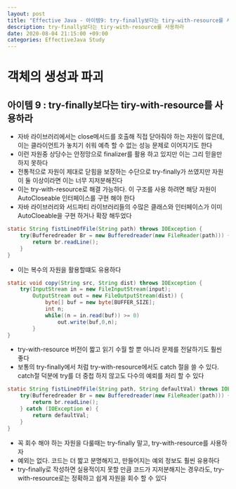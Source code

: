```yaml
---
layout: post
title: "Effective Java - 아이템9: try-finally보다는 tiry-with-resource를 사용하라"
description: try-finally보다는 tiry-with-resource를 사용하라
date: 2020-08-04 21:15:00 +09:00
categories: EffectiveJava Study
---
```



# 객체의 생성과 파괴

## 아이템 9 : try-finally보다는 tiry-with-resource를 사용하라

- 자바 라이브러리에서는 close메서드를 호출해 직접 닫아줘야 하는 자원이 많은데, 이는 클라이언트가 놓치기 쉬워 예측 할 수 없는 성능 문제로 이어지기도 한다
- 이런 자원중 상당수는 안정망으로 finalizer를 활용 하고 있지만 이는 그리 믿을만 하지 못하다
- 전통적으로 자원이 제대로 닫힘을 보장하는 수단으로 try-finally가 쓰였지만 자원이 둘 이상이라면 이는 너무 지저분해진다
- 이는 try-with-resource로 해결 가능하다. 이 구조를 사용 하려면 해당 자원이 AutoCloseable 인터페이스를 구현 해야 한다
- 자바 라이브러리와 서드파티 라이브러리들의 수많은 클래스와 인터페이스가 이미 AutoCloeable을 구현 하거나 확장 해두었다

```java
static String fistLineOfFile(String path) throws IOException {
    try(Bufferedreader Br = new Bufferedreader(new FileReader(path))) {
        return br.readLine();
    }
}
```

- 이는 복수의 자원을 활용할떄도 유용하다

```java
static void copy(String src, String dist) throws IOException {
    try(InputStream in = new FileInputStream(input);
        OutputStream out = new FileOutputStream(dist)) {
            byte[] buf = new byte[BUFFER_SIZE];
            int n;
            while((n = in.read(buf)) >= 0)
                out.write(buf,0,n);
        }
}
```

- try-with-resource 버전이 짧고 읽기 수월 할 뿐 아니라 문제를 전달하기도 훨씬 좋다
- 보통의 try-finally에서 처럼 try-with-resource에서도 catch 절을 쓸 수 있다. catch절 덕분에 try를 더 중첩 하지 않고도 다수의 예뢰를 처리 할 수 있다

```java
static String fistLineOfFile(String path, String defaultVal) throws IOException {
    try(Bufferedreader Br = new Bufferedreader(new FileReader(path))) {
        return br.readLine();
    } catch (IOException e) {
        return defaultVal;
    }
}
```

- 꼭 회수 해야 하는 자원을 다룰때는 try-finally 말고, try-with-resource를 사용하자
- 예외는 없다. 코드는 더 짧고 분명해지고, 만들어지는 예외 정보도 훨씬 유용하다
- try-finally로 작성하면 실용적이지 못할 만큼 코드가 지저분해지는 경우라도, try-with-resource로는 정확하고 쉽게 자원을 회수 할 수 있다
